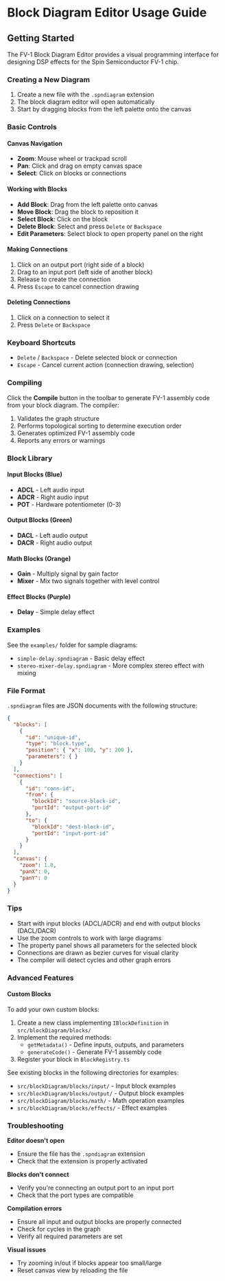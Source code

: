 # Block Diagram Editor Usage Guide

## Getting Started

The FV-1 Block Diagram Editor provides a visual programming interface for designing DSP effects for the Spin Semiconductor FV-1 chip.

### Creating a New Diagram

1. Create a new file with the `.spndiagram` extension
2. The block diagram editor will open automatically
3. Start by dragging blocks from the left palette onto the canvas

### Basic Controls

#### Canvas Navigation
- **Zoom**: Mouse wheel or trackpad scroll
- **Pan**: Click and drag on empty canvas space
- **Select**: Click on blocks or connections

#### Working with Blocks
- **Add Block**: Drag from the left palette onto canvas
- **Move Block**: Drag the block to reposition it
- **Select Block**: Click on the block
- **Delete Block**: Select and press `Delete` or `Backspace`
- **Edit Parameters**: Select block to open property panel on the right

#### Making Connections
1. Click on an output port (right side of a block)
2. Drag to an input port (left side of another block)
3. Release to create the connection
4. Press `Escape` to cancel connection drawing

#### Deleting Connections
1. Click on a connection to select it
2. Press `Delete` or `Backspace`

### Keyboard Shortcuts

- `Delete` / `Backspace` - Delete selected block or connection
- `Escape` - Cancel current action (connection drawing, selection)

### Compiling

Click the **Compile** button in the toolbar to generate FV-1 assembly code from your block diagram. The compiler:

1. Validates the graph structure
2. Performs topological sorting to determine execution order
3. Generates optimized FV-1 assembly code
4. Reports any errors or warnings

### Block Library

#### Input Blocks (Blue)
- **ADCL** - Left audio input
- **ADCR** - Right audio input  
- **POT** - Hardware potentiometer (0-3)

#### Output Blocks (Green)
- **DACL** - Left audio output
- **DACR** - Right audio output

#### Math Blocks (Orange)
- **Gain** - Multiply signal by gain factor
- **Mixer** - Mix two signals together with level control

#### Effect Blocks (Purple)
- **Delay** - Simple delay effect

### Examples

See the `examples/` folder for sample diagrams:
- `simple-delay.spndiagram` - Basic delay effect
- `stereo-mixer-delay.spndiagram` - More complex stereo effect with mixing

### File Format

`.spndiagram` files are JSON documents with the following structure:

```json
{
  "blocks": [
    {
      "id": "unique-id",
      "type": "block.type",
      "position": { "x": 100, "y": 200 },
      "parameters": { }
    }
  ],
  "connections": [
    {
      "id": "conn-id",
      "from": {
        "blockId": "source-block-id",
        "portId": "output-port-id"
      },
      "to": {
        "blockId": "dest-block-id",
        "portId": "input-port-id"
      }
    }
  ],
  "canvas": {
    "zoom": 1.0,
    "panX": 0,
    "panY": 0
  }
}
```

### Tips

- Start with input blocks (ADCL/ADCR) and end with output blocks (DACL/DACR)
- Use the zoom controls to work with large diagrams
- The property panel shows all parameters for the selected block
- Connections are drawn as bezier curves for visual clarity
- The compiler will detect cycles and other graph errors

### Advanced Features

#### Custom Blocks

To add your own custom blocks:

1. Create a new class implementing `IBlockDefinition` in `src/blockDiagram/blocks/`
2. Implement the required methods:
   - `getMetadata()` - Define inputs, outputs, and parameters
   - `generateCode()` - Generate FV-1 assembly code
3. Register your block in `BlockRegistry.ts`

See existing blocks in the following directories for examples:
- `src/blockDiagram/blocks/input/` - Input block examples
- `src/blockDiagram/blocks/output/` - Output block examples
- `src/blockDiagram/blocks/math/` - Math operation examples
- `src/blockDiagram/blocks/effects/` - Effect examples

### Troubleshooting

**Editor doesn't open**
- Ensure the file has the `.spndiagram` extension
- Check that the extension is properly activated

**Blocks don't connect**
- Verify you're connecting an output port to an input port
- Check that the port types are compatible

**Compilation errors**
- Ensure all input and output blocks are properly connected
- Check for cycles in the graph
- Verify all required parameters are set

**Visual issues**
- Try zooming in/out if blocks appear too small/large
- Reset canvas view by reloading the file
